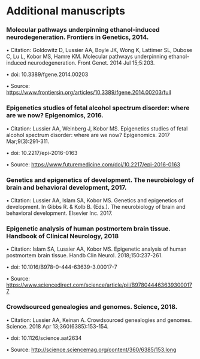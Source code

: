 # Additional manuscripts
### Molecular pathways underpinning ethanol-induced neurodegeneration. Frontiers in Genetics, 2014.
  • Citation: Goldowitz D, Lussier AA, Boyle JK, Wong K, Lattimer SL, Dubose C, Lu L, Kobor MS, Hamre KM. Molecular pathways underpinning ethanol-induced neurodegeneration. Front Genet. 2014 Jul 15;5:203. 
  
  • doi: 10.3389/fgene.2014.00203
  
  • Source: https://www.frontiersin.org/articles/10.3389/fgene.2014.00203/full
        
### Epigenetics studies of fetal alcohol spectrum disorder: where are we now? Epigenomics, 2016.
  • Citation: Lussier AA, Weinberg J, Kobor MS. Epigenetics studies of fetal alcohol spectrum disorder: where are we now? Epigenomics. 2017 Mar;9(3):291-311. 
  
  • doi: 10.2217/epi-2016-0163
  
  • Source: https://www.futuremedicine.com/doi/10.2217/epi-2016-0163
### Genetics and epigenetics of development. The neurobiology of brain and behavioral development, 2017.
  • Citation: Lussier AA, Islam SA, Kobor MS. Genetics and epigenetics of development. In Gibbs R. & Kolb B. (Eds.). The neurobiology of brain and behavioral development. Elsevier Inc. 2017. 
### Epigenetic analysis of human postmortem brain tissue. Handbook of Clinical Neurology, 2018
  • Citation: Islam SA, Lussier AA, Kobor MS. Epigenetic analysis of human postmortem brain tissue. Handb Clin Neurol. 2018;150:237-261. 
  
  • doi: 10.1016/B978-0-444-63639-3.00017-7
  
  • Source:  https://www.sciencedirect.com/science/article/pii/B9780444636393000177
### Crowdsourced genealogies and genomes. Science, 2018.
  • Citation: Lussier AA, Keinan A. Crowdsourced genealogies and genomes. Science. 2018 Apr 13;360(6385):153-154. 
  
  • doi: 10.1126/science.aat2634
  
  • Source: http://science.sciencemag.org/content/360/6385/153.long
